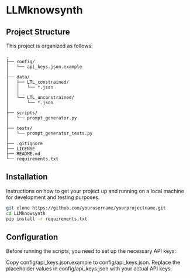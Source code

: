 # LLMknowsynth

## Project Structure

This project is organized as follows:

```
.
├── config/
│   └── api_keys.json.example
│
├── data/
│   ├── LTL_constrained/
│   │   └── *.json
│   │ 
│   └── LTL_unconstrained/
│       └── *.json
│
├── scripts/
│   └── prompt_generator.py
│
├── tests/
│   └── prompt_generator_tests.py
│
├── .gitignore
├── LICENSE
├── README.md
└── requirements.txt
```

## Installation

Instructions on how to get your project up and running on a local machine for development and testing purposes.

```bash
git clone https://github.com/yourusername/yourprojectname.git
cd LLMknowsynth
pip install -r requirements.txt
```

## Configuration

Before running the scripts, you need to set up the necessary API keys:

Copy config/api_keys.json.example to config/api_keys.json.
Replace the placeholder values in config/api_keys.json with your actual API keys.
